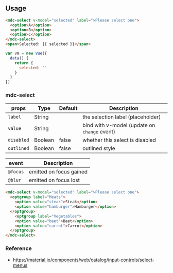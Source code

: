 ## Usage

```html
<mdc-select v-model="selected" label=">Please select one">
  <option>A</option>
  <option>B</option>
  <option>C</option>
</mdc-select>
<span>Selected: {{ selected }}</span>
```

```javascript
var vm = new Vue({
  data() {
    return {
      selected: ''
    }
  }
})
```

### mdc-select

| props      | Type    | Default | Description                                  |
| ---------- | ------- | ------- | -------------------------------------------- |
| `label`    | String  |         | the selection label (placeholder)            |
| `value`    | String  |         | bind with v-model (update on `change` event) |
| `disabled` | Boolean | false   | whether this select is disabled              |
| `outlined` | Boolean | false   | outlined style                               |

| event    | Description             |
| -------- | ----------------------- |
| `@focus` | emitted on focus gained |
| `@blur`  | emitted on focus lost   |

```html
<mdc-select v-model="selected" label=">Please select one">
  <optgroup label="Meats">
    <option value="steak">Steak</option>
    <option value="hamburger">Hamburger</option>
  </optgroup>
    <optgroup label="Vegetables">
    <option value="beet">Beet</option>
    <option value="carrot">Carrot</option>
  </optgroup>
</mdc-select>
```

### Reference

- <https://material.io/components/web/catalog/input-controls/select-menus>
